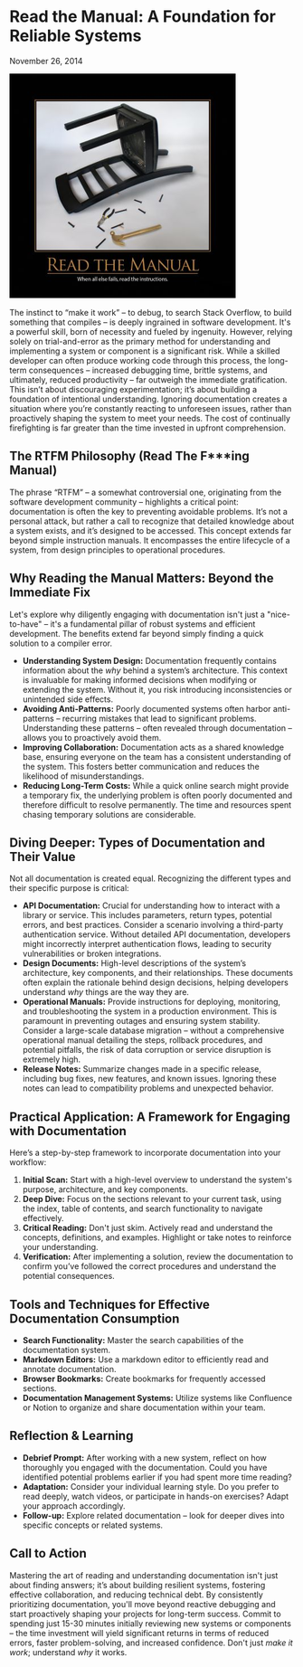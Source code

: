 # Read the Manual: A Foundation for Reliable Systems

November 26, 2014

![Read-The-Manual-Mar-2013](images/Read-the-Manual-400x400.jpg)

The instinct to “make it work” – to debug, to search Stack Overflow, to build something that compiles – is deeply ingrained in software development. It's a powerful skill, born of necessity and fueled by ingenuity. However, relying solely on trial-and-error as the primary method for understanding and implementing a system or component is a significant risk. While a skilled developer can often produce working code through this process, the long-term consequences – increased debugging time, brittle systems, and ultimately, reduced productivity – far outweigh the immediate gratification. This isn’t about discouraging experimentation; it’s about building a foundation of intentional understanding. Ignoring documentation creates a situation where you’re constantly reacting to unforeseen issues, rather than proactively shaping the system to meet your needs. The cost of continually firefighting is far greater than the time invested in upfront comprehension.

## The RTFM Philosophy (Read The F\*\*\*ing Manual)

The phrase “RTFM” – a somewhat controversial one, originating from the software development community – highlights a critical point: documentation is often the key to preventing avoidable problems. It’s not a personal attack, but rather a call to recognize that detailed knowledge about a system exists, and it’s designed to be accessed. This concept extends far beyond simple instruction manuals. It encompasses the entire lifecycle of a system, from design principles to operational procedures.

## Why Reading the Manual Matters: Beyond the Immediate Fix

Let's explore why diligently engaging with documentation isn't just a "nice-to-have" – it's a fundamental pillar of robust systems and efficient development. The benefits extend far beyond simply finding a quick solution to a compiler error.

- **Understanding System Design:** Documentation frequently contains information about the _why_ behind a system’s architecture. This context is invaluable for making informed decisions when modifying or extending the system. Without it, you risk introducing inconsistencies or unintended side effects.
- **Avoiding Anti-Patterns:** Poorly documented systems often harbor anti-patterns – recurring mistakes that lead to significant problems. Understanding these patterns – often revealed through documentation – allows you to proactively avoid them.
- **Improving Collaboration:** Documentation acts as a shared knowledge base, ensuring everyone on the team has a consistent understanding of the system. This fosters better communication and reduces the likelihood of misunderstandings.
- **Reducing Long-Term Costs:** While a quick online search might provide a temporary fix, the underlying problem is often poorly documented and therefore difficult to resolve permanently. The time and resources spent chasing temporary solutions are considerable.

## Diving Deeper: Types of Documentation and Their Value

Not all documentation is created equal. Recognizing the different types and their specific purpose is critical:

- **API Documentation:** Crucial for understanding how to interact with a library or service. This includes parameters, return types, potential errors, and best practices. Consider a scenario involving a third-party authentication service. Without detailed API documentation, developers might incorrectly interpret authentication flows, leading to security vulnerabilities or broken integrations.
- **Design Documents:** High-level descriptions of the system’s architecture, key components, and their relationships. These documents often explain the rationale behind design decisions, helping developers understand _why_ things are the way they are.
- **Operational Manuals:** Provide instructions for deploying, monitoring, and troubleshooting the system in a production environment. This is paramount in preventing outages and ensuring system stability. Consider a large-scale database migration – without a comprehensive operational manual detailing the steps, rollback procedures, and potential pitfalls, the risk of data corruption or service disruption is extremely high.
- **Release Notes:** Summarize changes made in a specific release, including bug fixes, new features, and known issues. Ignoring these notes can lead to compatibility problems and unexpected behavior.

## Practical Application: A Framework for Engaging with Documentation

Here’s a step-by-step framework to incorporate documentation into your workflow:

1.  **Initial Scan:** Start with a high-level overview to understand the system's purpose, architecture, and key components.
2.  **Deep Dive:** Focus on the sections relevant to your current task, using the index, table of contents, and search functionality to navigate effectively.
3.  **Critical Reading:** Don't just skim. Actively read and understand the concepts, definitions, and examples. Highlight or take notes to reinforce your understanding.
4.  **Verification:** After implementing a solution, review the documentation to confirm you’ve followed the correct procedures and understand the potential consequences.

## Tools and Techniques for Effective Documentation Consumption

- **Search Functionality:** Master the search capabilities of the documentation system.
- **Markdown Editors:** Use a markdown editor to efficiently read and annotate documentation.
- **Browser Bookmarks:** Create bookmarks for frequently accessed sections.
- **Documentation Management Systems:** Utilize systems like Confluence or Notion to organize and share documentation within your team.

## Reflection & Learning

- **Debrief Prompt:** After working with a new system, reflect on how thoroughly you engaged with the documentation. Could you have identified potential problems earlier if you had spent more time reading?
- **Adaptation:** Consider your individual learning style. Do you prefer to read deeply, watch videos, or participate in hands-on exercises? Adapt your approach accordingly.
- **Follow-up:** Explore related documentation – look for deeper dives into specific concepts or related systems.

## Call to Action

Mastering the art of reading and understanding documentation isn't just about finding answers; it’s about building resilient systems, fostering effective collaboration, and reducing technical debt. By consistently prioritizing documentation, you'll move beyond reactive debugging and start proactively shaping your projects for long-term success. Commit to spending just 15-30 minutes initially reviewing new systems or components – the time investment will yield significant returns in terms of reduced errors, faster problem-solving, and increased confidence. Don't just _make it work_; understand _why_ it works.

```

```
